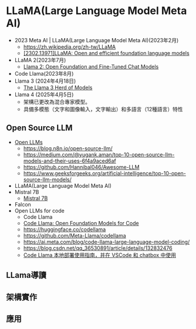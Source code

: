 # LLaMA(Large Language Model Meta AI)  
- 2023 Meta AI | LLaMA(Large Language Model Meta AI)(2023年2月)
  - https://zh.wikipedia.org/zh-tw/LLaMA
  - [[2302.13971]LLaMA: Open and efficient foundation language models](https://arxiv.org/abs/2302.13971)
- LLaMA 2(2023年7月)
  - [Llama 2: Open Foundation and Fine-Tuned Chat Models]() 
- Code Llama(2023年8月)
- Llama 3 (2024年4月18日)
  - [The Llama 3 Herd of Models](https://arxiv.org/abs/2407.21783) 
- Llama 4 (2025年4月5日)
  - 架構已更改為混合專家模型。
  - 具備多模態（文字和圖像輸入，文字輸出）和多語言（12種語言）特性
## Open Source LLM
- [Open LLMs](https://github.com/eugeneyan/open-llms)
  - https://blog.n8n.io/open-source-llm/
  - https://medium.com/@yugank.aman/top-10-open-source-llm-models-and-their-uses-6f4a9aced6af
  - https://github.com/Hannibal046/Awesome-LLM
  - https://www.geeksforgeeks.org/artificial-intelligence/top-10-open-source-llm-models/
- LLaMA(Large Language Model Meta AI) 
- Mistral 7B
  - [Mistral 7B](https://arxiv.org/abs/2310.06825) 
- Falcon
- Open LLMs for code
  - Code Llama 
  - [Code Llama: Open Foundation Models for Code](https://ai.meta.com/research/publications/code-llama-open-foundation-models-for-code/)
  - https://huggingface.co/codellama
  - https://github.com/Meta-Llama/codellama
  - https://ai.meta.com/blog/code-llama-large-language-model-coding/
  - https://blog.csdn.net/qq_36530891/article/details/132832476
  - [Code Llama 本地部署使用指南，并在 VSCode 和 chatbox 中使用](https://www.bingal.com/posts/code-llama-usage/)
## LLama導讀
## 架構實作
## 應用
